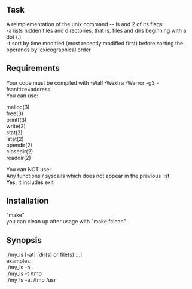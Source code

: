 ## Task  
A reimplementation of the unix command -- ls and 2 of its flags:  
-a lists hidden files and directories, that is, files and dirs beginning with a dot (.)      
-t sort by time modified (most recently modified first) before sorting the operands by lexicographical order  

## Requirements  
Your code must be compiled with -Wall -Wextra -Werror -g3 -fsanitize=address  
You can use:  

malloc(3)  
free(3)  
printf(3)  
write(2)  
stat(2)  
lstat(2)  
opendir(2)  
closedir(2)    
readdir(2)  

You can NOT use:  
Any functions / syscalls which does not appear in the previous list  
Yes, it includes exit  

## Installation  
"make"  
you can clean up after usage with "make fclean"    

## Synopsis  
./my_ls [-at] [dir(s) or file(s) ...]  
examples:  
./my_ls -a .  
./my_ls -t /tmp  
./my_ls -at /tmp /usr  
